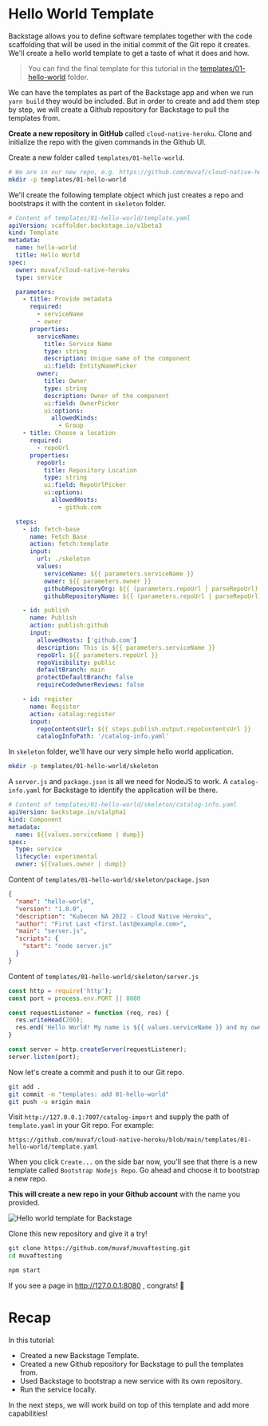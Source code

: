 # Hello World Template

Backstage allows you to define software templates together with the code
scaffolding that will be used in the initial commit of the Git repo it creates.
We'll create a hello world template to get a taste of what it does and how.

> You can find the final template for this tutorial in the
> [templates/01-hello-world](templates/01-hello-world) folder.

We can have the templates as part of the Backstage app and when we run `yarn
build` they would be included. But in order to create and add them step by step,
we will create a Github repository for Backstage to pull the templates from.

**Create a new repository in GitHub** called `cloud-native-heroku`. Clone and
initialize the repo with the given commands in the Github UI.

Create a new folder called `templates/01-hello-world`.
```bash
# We are in our new repo, e.g. https://github.com/muvaf/cloud-native-heroku
mkdir -p templates/01-hello-world
```

We'll create the following template object which just creates a repo and
bootstraps it with the content in `skeleton` folder.
```yaml
# Content of templates/01-hello-world/template.yaml
apiVersion: scaffolder.backstage.io/v1beta3
kind: Template
metadata:
  name: hello-world
  title: Hello World
spec:
  owner: muvaf/cloud-native-heroku
  type: service

  parameters:
    - title: Provide metadata
      required:
        - serviceName
        - owner
      properties:
        serviceName:
          title: Service Name
          type: string
          description: Unique name of the component
          ui:field: EntityNamePicker
        owner:
          title: Owner
          type: string
          description: Owner of the component
          ui:field: OwnerPicker
          ui:options:
            allowedKinds:
              - Group
    - title: Choose a location
      required:
        - repoUrl
      properties:
        repoUrl:
          title: Repository Location
          type: string
          ui:field: RepoUrlPicker
          ui:options:
            allowedHosts:
              - github.com

  steps:
    - id: fetch-base
      name: Fetch Base
      action: fetch:template
      input:
        url: ./skeleton
        values:
          serviceName: ${{ parameters.serviceName }}
          owner: ${{ parameters.owner }}
          githubRepositoryOrg: ${{ (parameters.repoUrl | parseRepoUrl).owner }}
          githubRepositoryName: ${{ (parameters.repoUrl | parseRepoUrl).repo }}

    - id: publish
      name: Publish
      action: publish:github
      input:
        allowedHosts: ['github.com']
        description: This is ${{ parameters.serviceName }}
        repoUrl: ${{ parameters.repoUrl }}
        repoVisibility: public
        defaultBranch: main
        protectDefaultBranch: false
        requireCodeOwnerReviews: false

    - id: register
      name: Register
      action: catalog:register
      input:
        repoContentsUrl: ${{ steps.publish.output.repoContentsUrl }}
        catalogInfoPath: '/catalog-info.yaml'
```

In `skeleton` folder, we'll have our very simple hello world application.
```bash
mkdir -p templates/01-hello-world/skeleton
```

A `server.js` and `package.json` is all we need for NodeJS to work. A 
`catalog-info.yaml` for Backstage to identify the application will be there.
```yaml
# Content of templates/01-hello-world/skeleton/catalog-info.yaml
apiVersion: backstage.io/v1alpha1
kind: Component
metadata:
  name: ${{values.serviceName | dump}}
spec:
  type: service
  lifecycle: experimental
  owner: ${{values.owner | dump}}
```
Content of `templates/01-hello-world/skeleton/package.json`
```json
{
  "name": "hello-world",
  "version": "1.0.0",
  "description": "Kubecon NA 2022 - Cloud Native Heroku",
  "author": "First Last <first.last@example.com>",
  "main": "server.js",
  "scripts": {
    "start": "node server.js"
  }
}
```
Content of `templates/01-hello-world/skeleton/server.js`
```javascript
const http = require('http');
const port = process.env.PORT || 8080

const requestListener = function (req, res) {
  res.writeHead(200);
  res.end('Hello World! My name is ${{ values.serviceName }} and my owner is ${{ values.owner }}');
}

const server = http.createServer(requestListener);
server.listen(port);
```

Now let's create a commit and push it to our Git repo.

```bash
git add .
git commit -m "templates: add 01-hello-world"
git push -u origin main
```

Visit `http://127.0.0.1:7007/catalog-import` and supply the path of
`template.yaml` in your Git repo. For example:
```
https://github.com/muvaf/cloud-native-heroku/blob/main/templates/01-hello-world/template.yaml
```

When you click `Create...` on the side bar now, you'll see that there is a new
template called `Bootstrap Nodejs Repo`. Go ahead and choose it to bootstrap a
new repo.

**This will create a new repo in your Github account** with the name you provided.

![Hello world template for Backstage](assets/only-github-instance-created.png)

Clone this new repository and give it a try!
```bash
git clone https://github.com/muvaf/muvaftesting.git
cd muvaftesting
```
```bash
npm start
```

If you see a page in http://127.0.0.1:8080 , congrats! 🎉

# Recap

In this tutorial:
* Created a new Backstage Template.
* Created a new Github repository for Backstage to pull the templates from.
* Used Backstage to bootstrap a new service with its own repository.
* Run the service locally.

In the next steps, we will work build on top of this template and add more
capabilities!
